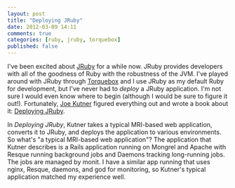 ```yaml
---
layout: post
title: "Deploying JRuby"
date: 2012-03-09 14:11
comments: true
categories: [ruby, jruby, torquebox]
published: false
---
```

I've been excited about [JRuby](http://jruby.org) for a while now. JRuby provides developers with all of the goodness of Ruby with the robustness of the JVM. I've played around with JRuby through [Torquebox](http://torquebox.org) and I use JRuby as my default Ruby for development, but I've never had to _deploy_ a JRuby application. I'm not sure I would even know where to begin (although I would be sure to figure it out!). Fortunately, [Joe Kutner](https://twitter.com/codefinger) figured everything out and wrote a book about it:  [Deploying JRuby](http://pragprog.com/book/jkdepj/deploying-with-jruby).

In _Deploying JRuby_, Kutner takes a typical MRI-based web application, converts it to JRuby, and deploys the application to various environments. So what's "a typical MRI-based web application"? The application that Kutner describes is a Rails application running on Mongrel and Apache with Resque running background jobs and Daemons tracking long-running jobs. The jobs are managed by monit. I have a similar app running that uses nginx, Resque, daemons, and god for monitoring, so Kutner's typical application matched my experience well.
